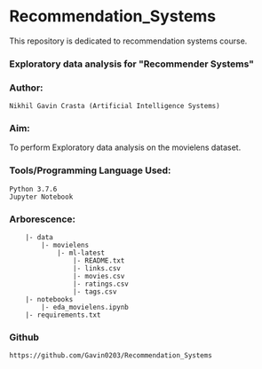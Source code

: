 # Recommendation_Systems
This repository is dedicated to recommendation systems course.
### Exploratory data analysis for "Recommender Systems"
### Author:
```
Nikhil Gavin Crasta (Artificial Intelligence Systems)
```

### Aim:
To perform Exploratory data analysis on the movielens dataset.

### Tools/Programming Language Used:
```
Python 3.7.6
Jupyter Notebook
```

### Arborescence:
```
    |- data 
        |- movielens
            |- ml-latest
                |- README.txt                
                |- links.csv
                |- movies.csv
                |- ratings.csv
                |- tags.csv
    |- notebooks
        |- eda_movielens.ipynb
    |- requirements.txt
```
### Github
```
https://github.com/Gavin0203/Recommendation_Systems 
```
